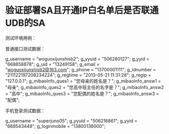 # 验证部署SA且开通IP白名单后是否联通UDB的SA
测试环境用例：

普通接口测试数据：

g_username = "woguoxijunshisb2";
g_yyuid = "506280127";
g_yyid = "668658878";
g_uid = "13249158";
g_email = "woguoxijunshisb2@163.com";
g_phone = "13700001111";
g_idnumber = "211122197208234224";
g_regtime = "2013-05-21 11:31:28";
g_regip = "127.0.0.1";
g_mibaoInfo_ques1 = "您母亲的姓名是？";
g_mibaoInfo_answ1 = "母亲";
g_mibaoInfo_ques2 = "您高中班主任的名字是？";
g_mibaoInfo_answ2 = "高中";
g_mibaoInfo_ques3 = "您配偶的姓名是？";
g_mibaoInfo_answ3 = "配偶";

手机登录测试数据：

g_username = "superjuno05";
g_yyuid = "506216861";
g_yyid = "668543448";
g_loginmobile = "13800138000";

